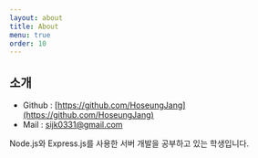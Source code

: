 ```yaml
---
layout: about
title: About
menu: true
order: 10
---
```


## 소개 
- Github : [https://github.com/HoseungJang](https://github.com/HoseungJang)
- Mail : sijk0331@gmail.com

Node.js와 Express.js를 사용한 서버 개발을 공부하고 있는 학생입니다.